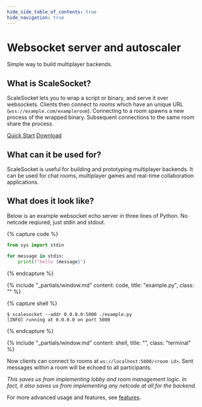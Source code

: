 ```yaml
---
hide_side_table_of_contents: true
hide_navigation: true
---
```


<div class="hero">

<div class="banner">

# Websocket server and autoscaler

Simple way to build multiplayer backends.

</div>

## What is ScaleSocket?

ScaleSocket lets you to wrap a script or binary, and serve it over websockets. Clients then connect to *rooms* which have an unique URL (`wss://example.com/exampleroom`). Connecting to a room spawns a new process of the wrapped binary. Subsequent connections to the same room share the process.

<div class="links">

[Quick Start](/man/README.md#quick-start)
[Download](/man/installation.md)

</div>

## What can it be used for?

ScaleSocket is useful for building and prototyping multiplayer backends. It can be used for chat rooms, multiplayer games and real-time collaboration applications.

## What does it look like?

Below is an example websocket echo server in three lines of Python. No netcode reqiured, just stdin and stdout.

{% capture code %}
```python
from sys import stdin

for message in stdin:
    print(f"hello {message}")
```
{% endcapture %}

{% include "_partials/window.md" content: code, title: "example.py", class: "" %}

{% capture shell %}
```console
$ scalesocket --addr 0.0.0.0:5000 ./example.py
[INFO] running at 0.0.0.0 on port 5000
```
{% endcapture %}

{% include "_partials/window.md" content: shell, title: "", class: "terminal" %}

Now clients can connect to rooms at `ws://localhost:5000/<room id>`. Sent messages within a room will be echoed to all participants.

*This saves us from implementing lobby and room management logic. In fact, it also saves us from implementing any netcode at all for the backend.*

For more advanced usage and features, see [features](/man/features.md).
